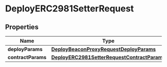 

# DeployERC2981SetterRequest

## Properties

Name | Type | Description | Notes
------------ | ------------- | ------------- | -------------
**deployParams** | [**DeployBeaconProxyRequestDeployParams**](DeployBeaconProxyRequestDeployParams.md) |  | 
**contractParams** | [**DeployERC2981SetterRequestContractParams**](DeployERC2981SetterRequestContractParams.md) |  | 




